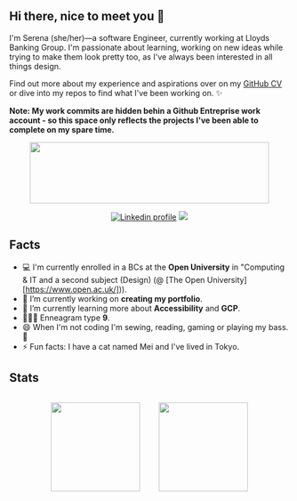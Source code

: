 ## Hi there, nice to meet you 👋 

I'm Serena (she/her)—a software Engineer, currently working at Lloyds Banking Group.
I'm passionate about learning, working on new ideas while trying to make them look pretty too, as I've always been interested in all things design.

Find out more about my experience and aspirations over on my [GitHub CV](https://github.com/serenabertozzi/cv) or dive into my repos to find what I've been working on. ✨

<b>Note: My work commits are hidden behin a Github Entreprise work account - so this space only reflects the projects I've been able to complete on my spare time.</b>

<div align="center">
<a href="https://www.16personalities.com/profiles/ec5d4f3a67d27"><img width="430" height="110" src="https://i.imgur.com/3IY2fVg.png"></a>

[![Linkedin profile](https://img.shields.io/badge/Linkedin-Serena%20Bertozzi-0077B5?style=social&logo=linkedin&?labelColor=fff)](http://linkedin.com/in/serenabertozzi) [![](https://img.shields.io/badge/Email-serenabertozzi%40protonmail.com-critical)](mailto:serenabertozzi@protonmail.com)
</div>

## Facts
- 💻 I'm currently enrolled in a BCs at the **Open University** in "Computing & IT and a second subject (Design) (@ [The Open University][https://www.open.ac.uk/])).
- 🔭 I’m currently working on **creating my portfolio**.
- 🌱 I’m currently learning more about **Accessibility** and **GCP**.
- 🧘🏻‍♀️ Enneagram type **9**.
- 😄 When I'm not coding I'm sewing, reading, gaming or playing my bass. 🎸
- ⚡ Fun facts: I have a cat named Mei and I've lived in Tokyo.

## Stats

<p align="center">
  <img height="160px" style="padding: 15px;" src="https://github-readme-stats.vercel.app/api?username=serenabertozzi&show_icons=true&theme=tokyonight" />  
  <img height="160px" style="padding: 15px;" src="https://github-readme-stats.vercel.app/api/top-langs/?username=serenabertozzi&layout=compact&theme=tokyonight" />
</p>
